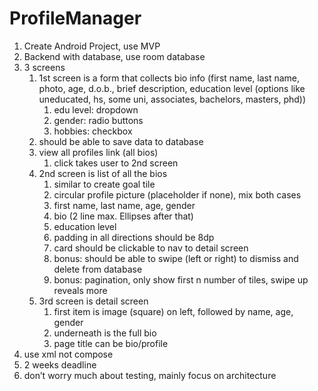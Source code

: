 # ProfileManager

1.	Create Android Project, use MVP
2.	Backend with database, use room database
3.	3 screens
    1. 1st screen is a form that collects bio info (first name, last name, photo, age, d.o.b., brief description, education level (options like uneducated, hs, some uni, associates, bachelors, masters, phd))
        1. edu level: dropdown
        2. gender: radio buttons
        3. hobbies: checkbox
    2. should be able to save data to database
    3. 	view all profiles link (all bios)
        1.	click takes user to 2nd screen
    4.	2nd screen is list of all the bios
        1.	similar to create goal tile
        2.	circular profile picture (placeholder if none), mix both cases
        3.	first name, last name, age, gender
        4.	bio (2 line max. Ellipses after that)
        5.	education level
        6.	padding in all directions should be 8dp
        7.	card should be clickable to nav to detail screen
        8.	bonus: should be able to swipe (left or right) to dismiss and delete from database
        9.	bonus: pagination, only show first n number of tiles, swipe up reveals more
    5.	3rd screen is detail screen
        1.	first item is image (square) on left, followed by name, age, gender
        2.	underneath is the full bio
        3.	page title can be bio/profile
4.	use xml not compose
6.	2 weeks deadline
7.	don’t worry much about testing, mainly focus on architecture 
